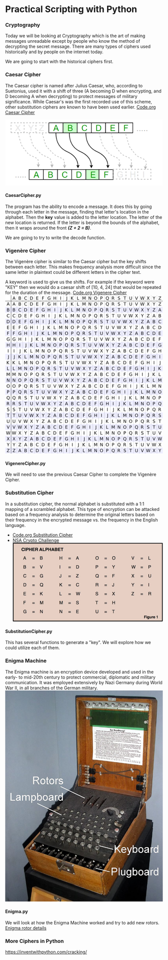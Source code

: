 # Practical Scripting with Python

### Cryptography
Today we will be looking at Cryptography which is the art of making messages unreadable except by people who know the method of decrypting the secret message. There are many types of ciphers used historically and by people on the internet today.

We are going to start with the historical ciphers first.

### Caesar Cipher
The Caesar cipher is named after Julius Caesar, who, according to Suetonius, used it with a shift of three (A becoming D when encrypting, and D becoming A when decrypting) to protect messages of military significance. While Caesar's was the first recorded use of this scheme, other substitution ciphers are known to have been used earlier.
[Code.org Caesar Cipher](https://studio.code.org/s/csp4-2019/stage/7/puzzle/2)

![Caesar Cipher Image](images/caesarCipher.png)
#### CaesarCipher.py
The program has the ability to encode a message. It does this by going through each letter in the message, finding that letter's location in the alphabet. Then the **key** value is added to the letter location. The letter of the new location is returned. If the letter is beyond the bounds of the alphabet, then it wraps around the front ***(Z + 2 = B)***.

We are going to try to write the decode function.

### Vigenère Cipher

The Vigenère cipher is similar to the Caesar cipher but the key shifts between each letter.  This makes frequency analysis more difficult since the same letter in plaintext could be different letters in the cipher text.

A keyword is used to give us the shifts. For example if the keyword were "KEY" then we would do a caesar shift of [10, 4, 24] that would be repeated for the duration of the message.
[Code.org Vigenere Cipher](https://studio.code.org/s/csp4-2019/stage/8/puzzle/2)
![Vigenere Square Image](images/Vigenere_square.svg)

#### VigenereCipher.py
We will need to use the previous Caesar Cipher to complete the Vigenère Cipher.

### Substitution Cipher
In a substitution cipher, the normal alphabet is substituted with a 1:1 mapping of a scrambled alphabet. This type of encryption can be attacked based on a frequency analysis to determine the original letters based on their frequency in the encrypted message vs. the frequency in the English language.
- [Code.org Substitution Cipher](https://studio.code.org/s/csp4-2019/stage/7/puzzle/5)
- [NSA Crypto Challenge](https://cryptochallenge.io/)
![Substitution Cipher Image](images/Substitution_cipher.jpg)
#### SubstitutionCipher.py
This has several functions to generate a "key". We will explore how we could utilize each of them.

### Enigma Machine
The Enigma machine is an encryption device developed and used in the early- to mid-20th century to protect commercial, diplomatic and military communication. It was employed extensively by Nazi Germany during World War II, in all branches of the German military.
![Enigma Image](images/Enigma_image.jpg)

#### Enigma.py
We will look at how the Enigma Machine worked and try to add new rotors.
[Enigma rotor details](https://en.wikipedia.org/wiki/Enigma_rotor_details)


### More Ciphers in Python
https://inventwithpython.com/cracking/
